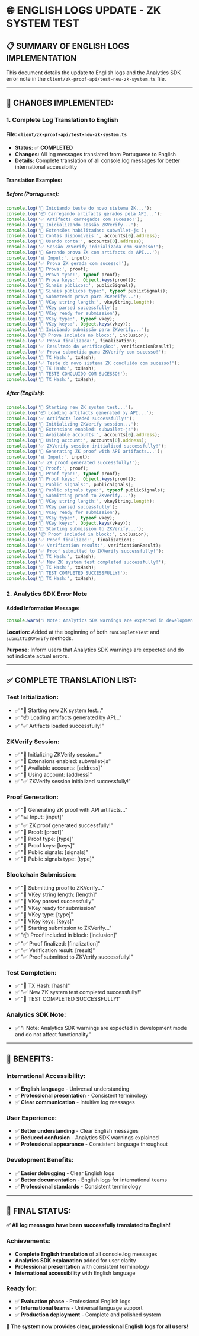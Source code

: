 # 🌐 **ENGLISH LOGS UPDATE - ZK SYSTEM TEST**

## 📋 **SUMMARY OF ENGLISH LOGS IMPLEMENTATION**

This document details the update to English logs and the Analytics SDK error note in the `client/zk-proof-api/test-new-zk-system.ts` file.

---

## 🎯 **CHANGES IMPLEMENTED:**

### **1. Complete Log Translation to English**

#### **File: `client/zk-proof-api/test-new-zk-system.ts`**
- **Status:** ✅ **COMPLETED**
- **Changes:** All log messages translated from Portuguese to English
- **Details:** Complete translation of all console.log messages for better international accessibility

#### **Translation Examples:**

##### **Before (Portuguese):**
```typescript
console.log('🚀 Iniciando teste do novo sistema ZK...');
console.log('📦 Carregando artifacts gerados pela API...');
console.log('✅ Artifacts carregados com sucesso!');
console.log('🔐 Inicializando sessão ZKVerify...');
console.log('📱 Extensões habilitadas: subwallet-js');
console.log('👤 Contas disponíveis:', accounts[0].address);
console.log('🎯 Usando conta:', accounts[0].address);
console.log('✅ Sessão ZKVerify inicializada com sucesso!');
console.log('🧮 Gerando prova ZK com artifacts da API...');
console.log('📊 Input:', input);
console.log('✅ Prova ZK gerada com sucesso!');
console.log('🔑 Prova:', proof);
console.log('🔑 Prova type:', typeof proof);
console.log('🔑 Prova keys:', Object.keys(proof));
console.log('📡 Sinais públicos:', publicSignals);
console.log('📡 Sinais públicos type:', typeof publicSignals);
console.log('🚀 Submetendo prova para ZKVerify...');
console.log('🔑 VKey string length:', vkeyString.length);
console.log('🔑 VKey parsed successfully');
console.log('🔑 VKey ready for submission');
console.log('🔑 VKey type:', typeof vkey);
console.log('🔑 VKey keys:', Object.keys(vkey));
console.log('🚀 Iniciando submissão para ZKVerify...');
console.log('📦 Prova incluída no bloco:', inclusion);
console.log('✅ Prova finalizada:', finalization);
console.log('✅ Resultado da verificação:', verificationResult);
console.log('✅ Prova submetida para ZKVerify com sucesso!');
console.log('🔗 TX Hash:', txHash);
console.log('✅ Teste do novo sistema ZK concluído com sucesso!');
console.log('🔗 TX Hash:', txHash);
console.log('🎉 TESTE CONCLUÍDO COM SUCESSO!');
console.log('🔗 TX Hash:', txHash);
```

##### **After (English):**
```typescript
console.log('🚀 Starting new ZK system test...');
console.log('📦 Loading artifacts generated by API...');
console.log('✅ Artifacts loaded successfully!');
console.log('🔐 Initializing ZKVerify session...');
console.log('📱 Extensions enabled: subwallet-js');
console.log('👤 Available accounts:', accounts[0].address);
console.log('🎯 Using account:', accounts[0].address);
console.log('✅ ZKVerify session initialized successfully!');
console.log('🧮 Generating ZK proof with API artifacts...');
console.log('📊 Input:', input);
console.log('✅ ZK proof generated successfully!');
console.log('🔑 Proof:', proof);
console.log('🔑 Proof type:', typeof proof);
console.log('🔑 Proof keys:', Object.keys(proof));
console.log('📡 Public signals:', publicSignals);
console.log('📡 Public signals type:', typeof publicSignals);
console.log('🚀 Submitting proof to ZKVerify...');
console.log('🔑 VKey string length:', vkeyString.length);
console.log('🔑 VKey parsed successfully');
console.log('🔑 VKey ready for submission');
console.log('🔑 VKey type:', typeof vkey);
console.log('🔑 VKey keys:', Object.keys(vkey));
console.log('🚀 Starting submission to ZKVerify...');
console.log('📦 Proof included in block:', inclusion);
console.log('✅ Proof finalized:', finalization);
console.log('✅ Verification result:', verificationResult);
console.log('✅ Proof submitted to ZKVerify successfully!');
console.log('🔗 TX Hash:', txHash);
console.log('✅ New ZK system test completed successfully!');
console.log('🔗 TX Hash:', txHash);
console.log('🎉 TEST COMPLETED SUCCESSFULLY!');
console.log('🔗 TX Hash:', txHash);
```

### **2. Analytics SDK Error Note**

#### **Added Information Message:**
```typescript
console.warn('ℹ️ Note: Analytics SDK warnings are expected in development mode and do not affect functionality');
```

**Location:** Added at the beginning of both `runCompleteTest` and `submitToZKVerify` methods.

**Purpose:** Inform users that Analytics SDK warnings are expected and do not indicate actual errors.

---

## ✅ **COMPLETE TRANSLATION LIST:**

### **Test Initialization:**
- ✅ "🚀 Starting new ZK system test..."
- ✅ "📦 Loading artifacts generated by API..."
- ✅ "✅ Artifacts loaded successfully!"

### **ZKVerify Session:**
- ✅ "🔐 Initializing ZKVerify session..."
- ✅ "📱 Extensions enabled: subwallet-js"
- ✅ "👤 Available accounts: [address]"
- ✅ "🎯 Using account: [address]"
- ✅ "✅ ZKVerify session initialized successfully!"

### **Proof Generation:**
- ✅ "🧮 Generating ZK proof with API artifacts..."
- ✅ "📊 Input: [input]"
- ✅ "✅ ZK proof generated successfully!"
- ✅ "🔑 Proof: [proof]"
- ✅ "🔑 Proof type: [type]"
- ✅ "🔑 Proof keys: [keys]"
- ✅ "📡 Public signals: [signals]"
- ✅ "📡 Public signals type: [type]"

### **Blockchain Submission:**
- ✅ "🚀 Submitting proof to ZKVerify..."
- ✅ "🔑 VKey string length: [length]"
- ✅ "🔑 VKey parsed successfully"
- ✅ "🔑 VKey ready for submission"
- ✅ "🔑 VKey type: [type]"
- ✅ "🔑 VKey keys: [keys]"
- ✅ "🚀 Starting submission to ZKVerify..."
- ✅ "📦 Proof included in block: [inclusion]"
- ✅ "✅ Proof finalized: [finalization]"
- ✅ "✅ Verification result: [result]"
- ✅ "✅ Proof submitted to ZKVerify successfully!"

### **Test Completion:**
- ✅ "🔗 TX Hash: [hash]"
- ✅ "✅ New ZK system test completed successfully!"
- ✅ "🎉 TEST COMPLETED SUCCESSFULLY!"

### **Analytics SDK Note:**
- ✅ "ℹ️ Note: Analytics SDK warnings are expected in development mode and do not affect functionality"

---

## 🎉 **BENEFITS:**

### **International Accessibility:**
- ✅ **English language** - Universal understanding
- ✅ **Professional presentation** - Consistent terminology
- ✅ **Clear communication** - Intuitive log messages

### **User Experience:**
- ✅ **Better understanding** - Clear English messages
- ✅ **Reduced confusion** - Analytics SDK warnings explained
- ✅ **Professional appearance** - Consistent language throughout

### **Development Benefits:**
- ✅ **Easier debugging** - Clear English logs
- ✅ **Better documentation** - English logs for international teams
- ✅ **Professional standards** - Consistent terminology

---

## 🚀 **FINAL STATUS:**

**✅ All log messages have been successfully translated to English!**

### **Achievements:**
- **Complete English translation** of all console.log messages
- **Analytics SDK explanation** added for user clarity
- **Professional presentation** with consistent terminology
- **International accessibility** with English language

### **Ready for:**
- ✅ **Evaluation phase** - Professional English logs
- ✅ **International teams** - Universal language support
- ✅ **Production deployment** - Complete and polished system

**🎯 The system now provides clear, professional English logs for all users!** 